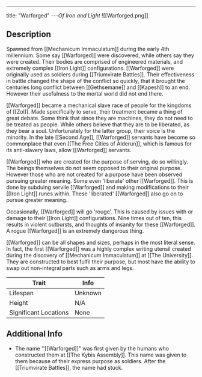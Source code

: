 ---
title: "Warforged"
---*Of Iron and Light*
![[Warforged.png]]

## Description
Spawned from [[Mechanicum Immaculatum]] during the early 4th millennium. Some say [[Warforged]] were discovered, while others say they were created. Their bodies are comprised of engineered materials, and extremely complex [[Iron Light]] configurations. [[Warforged]] were originally used as soldiers during [[Triumvirate Battles]]. Their effectiveness in battle changed the shape of the conflict so quickly, that it brought the centuries long conflict between [[Gethsemane]] and [[Kapesh]] to an end. However their usefulness to the mortal world did not end there.

[[Warforged]] became a mechanical slave race of people for the kingdoms of [[Zol]]. Made specifically to serve, their treatment became a thing of great debate. Some think that since they are machines, they do not need to be treated as people. While others believe that they are to be liberated, as they bear a soul. Unfortunately for the latter group, their voice is the minority. In the late [[Second Age]], [[Warforged]] servants have become so commonplace that even [[The Free Cities of Alderun]], which is famous for its anti-slavery laws, allow [[Warforged]] servants.

[[Warforged]] who are created for the purpose of serving, do so willingly. The beings themselves do not seem opposed to their original purpose. However those who are not created for a purpose have been observed pursuing greater meaning. Some even 'liberate' other [[Warforged]]. This is done by subduing servile [[Warforged]] and making modifications to their [[Iron Light]] runes within. These 'liberated' [[Warforged]] also go on to pursue greater meaning.

Occasionally, [[Warforged]] will go 'rouge'. This is caused by issues with or damage to their [[Iron Light]] configurations. Nine times out of ten, this results in violent outbursts, and thoughts of insanity for these [[Warforged]]. A rogue [[Warforged]] is an extremely dangerous thing.

[[Warforged]] can be all shapes and sizes, perhaps in the most literal sense. In fact, the first [[Warforged]] was a highly complex writing utensil created during the discovery of [[Mechanicum Immaculatum]] at [[The University]]. They are constructed to best fulfil their purpose, but most have the ability to swap out non-integral parts such as arms and legs.

| Trait | Info |
| --- | --- |
| Lifespan | Unknown |
| Height | N/A |
| Significant Locations | None |

## Additional Info
- The name ''[[Warforged]]" was first given by the humans who constructed them at [[The Kybis Assembly]]. This name was given to them because of their express purpose as soldiers. After the [[Triumvirate Battles]], the name had stuck.